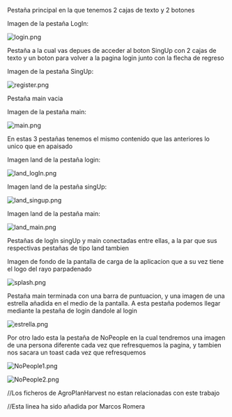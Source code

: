 Pestaña principal en la que tenemos 2 cajas de texto y 2 botones

Imagen de la pestaña LogIn:

![login.png](img%2Flogin.png)

Pestaña a la cual vas depues de acceder al boton SingUp con 2 cajas de texto y un boton para volver a la pagina login junto con la flecha de regreso

Imagen de la pestaña SingUp: 

![register.png](img%2Fregister.png)

Pestaña main vacia

Imagen de la pestaña main:

![main.png](img%2Fmain.png)


En estas 3 pestañas tenemos el mismo contenido que las anteriores lo unico que en apaisado

Imagen land de la pestaña login: 

![land_logIn.png](img%2Fland_logIn.png)

Imagen land de la pestaña singUp: 

![land_singup.png](img%2Fland_singup.png)

Imagen land de la pestaña main: 

![land_main.png](img%2Fland_main.png)

Pestañas de logIn singUp y main conectadas entre ellas, a la par que sus respectivas pestañas de tipo land tambien

Imagen de fondo de la pantalla de carga de la aplicacion que a su vez tiene el logo del rayo parpadenado 

![splash.png](img%2Fsplash.png)

Pestaña main terminada con una barra de puntuacion, y una imagen de una estrella añadida en el medio de la pantalla. A esta pestaña podemos llegar mediante la pestaña de login dandole al login

![estrella.png](img%2Festrella.png)

Por otro lado esta la pestaña de NoPeople en la cual tendremos una imagen de una persona diferente cada vez que refresquemos la pagina, y tambien nos sacara un toast cada vez que refresquemos

![NoPeople1.png](img%2FNoPeople1.png)

![NoPeople2.png](img%2FNoPeople2.png)





//Los ficheros de AgroPlanHarvest no estan relacionadas con este trabajo


//Esta linea ha sido añadida por Marcos Romera